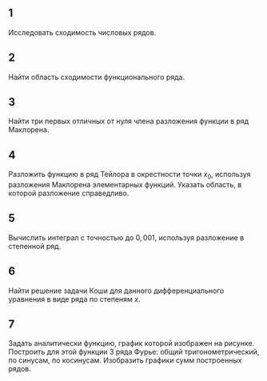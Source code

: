 ## 1
Исследовать сходимость числовых рядов.

## 2
Найти область сходимости функционального ряда.

## 3
Найти три первых отличных от нуля члена разложения функции в ряд Маклорена.

## 4
Разложить функцию в ряд Тейлора в окрестности точки $x_0$, используя разложения Маклорена элементарных функций. Указать область, в которой разложение справедливо.

## 5
Вычислить интеграл с точностью до $0,001$, используя разложение в степенной ряд.

## 6
Найти решение задачи Коши для данного дифференциального уравнения в виде ряда по степеням $x$.

## 7
Задать аналитически функцию, график которой изображен на рисунке. Построить для этой функции 3 ряда Фурье: общий тригонометрический, по синусам, по косинусам.
Изобразить графики сумм построенных рядов.

